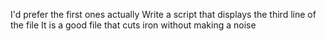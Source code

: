 I'd prefer the first ones actually
Write a script that displays the third line of the file 
It is a good file that cuts iron without making a noise
